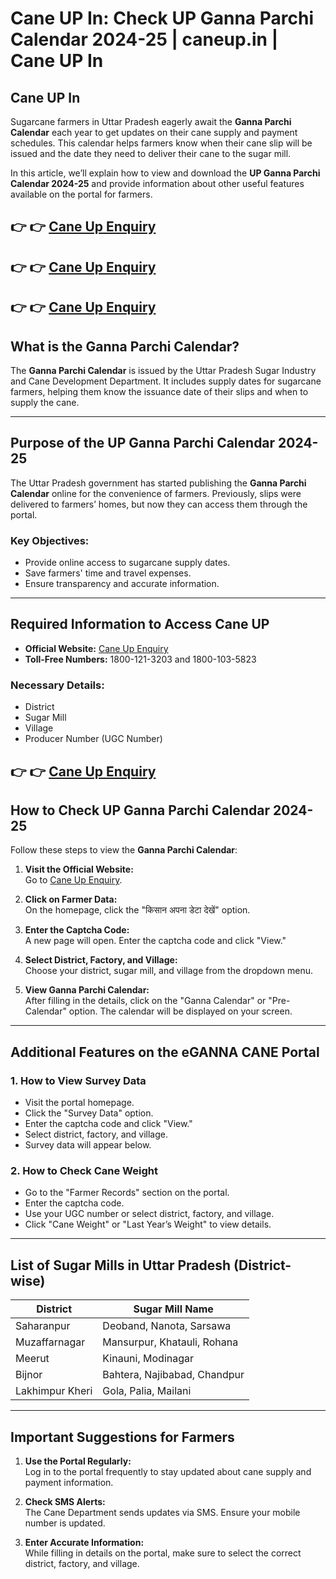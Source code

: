 # Cane UP In: Check UP Ganna Parchi Calendar 2024-25 | caneup.in | Cane UP In  

## Cane UP In 

Sugarcane farmers in Uttar Pradesh eagerly await the **Ganna Parchi Calendar** each year to get updates on their cane supply and payment schedules. This calendar helps farmers know when their cane slip will be issued and the date they need to deliver their cane to the sugar mill.

In this article, we’ll explain how to view and download the **UP Ganna Parchi Calendar 2024-25** and provide information about other useful features available on the portal for farmers.

## 👉 👉 [Cane Up Enquiry](https://lakhimpurkheri.com/ganna-parchi-calendar-see-up-ganna-parchi-calendar/) 
## 👉 👉 [Cane Up Enquiry](https://lakhimpurkheri.com/ganna-parchi-calendar-see-up-ganna-parchi-calendar/) 
## 👉 👉 [Cane Up Enquiry](https://lakhimpurkheri.com/ganna-parchi-calendar-see-up-ganna-parchi-calendar/) 

## What is the Ganna Parchi Calendar?  

The **Ganna Parchi Calendar** is issued by the Uttar Pradesh Sugar Industry and Cane Development Department. It includes supply dates for sugarcane farmers, helping them know the issuance date of their slips and when to supply the cane.  

---

## Purpose of the UP Ganna Parchi Calendar 2024-25  

The Uttar Pradesh government has started publishing the **Ganna Parchi Calendar** online for the convenience of farmers. Previously, slips were delivered to farmers’ homes, but now they can access them through the portal.  

### Key Objectives:  
- Provide online access to sugarcane supply dates.  
- Save farmers' time and travel expenses.  
- Ensure transparency and accurate information.  

---

## Required Information to Access Cane UP  
- **Official Website:** [Cane Up Enquiry](https://lakhimpurkheri.com/ganna-parchi-calendar-see-up-ganna-parchi-calendar/)  
- **Toll-Free Numbers:** 1800-121-3203 and 1800-103-5823  

### Necessary Details:  
- District  
- Sugar Mill  
- Village  
- Producer Number (UGC Number)  

## 👉 👉 [Cane Up Enquiry](https://lakhimpurkheri.com/ganna-parchi-calendar-see-up-ganna-parchi-calendar/)  

## How to Check UP Ganna Parchi Calendar 2024-25  

Follow these steps to view the **Ganna Parchi Calendar**:  

1. **Visit the Official Website:**  
   Go to [Cane Up Enquiry](https://lakhimpurkheri.com/ganna-parchi-calendar-see-up-ganna-parchi-calendar/).  

2. **Click on Farmer Data:**  
   On the homepage, click the "किसान अपना डेटा देखें" option.  

3. **Enter the Captcha Code:**  
   A new page will open. Enter the captcha code and click "View."  

4. **Select District, Factory, and Village:**  
   Choose your district, sugar mill, and village from the dropdown menu.  

5. **View Ganna Parchi Calendar:**  
   After filling in the details, click on the "Ganna Calendar" or "Pre-Calendar" option. The calendar will be displayed on your screen.  

---

## Additional Features on the eGANNA CANE Portal  

### 1. How to View Survey Data  
- Visit the portal homepage.  
- Click the "Survey Data" option.  
- Enter the captcha code and click "View."  
- Select district, factory, and village.  
- Survey data will appear below.  

### 2. How to Check Cane Weight  
- Go to the "Farmer Records" section on the portal.  
- Enter the captcha code.  
- Use your UGC number or select district, factory, and village.  
- Click "Cane Weight" or "Last Year’s Weight" to view details.  

---

## List of Sugar Mills in Uttar Pradesh (District-wise)  

| District          | Sugar Mill Name              |  
|-------------------|-----------------------------|  
| Saharanpur       | Deoband, Nanota, Sarsawa    |  
| Muzaffarnagar    | Mansurpur, Khatauli, Rohana |  
| Meerut           | Kinauni, Modinagar         |  
| Bijnor           | Bahtera, Najibabad, Chandpur |  
| Lakhimpur Kheri  | Gola, Palia, Mailani       |  

---

## Important Suggestions for Farmers  

1. **Use the Portal Regularly:**  
   Log in to the portal frequently to stay updated about cane supply and payment information.  

2. **Check SMS Alerts:**  
   The Cane Department sends updates via SMS. Ensure your mobile number is updated.  

3. **Enter Accurate Information:**  
   While filling in details on the portal, make sure to select the correct district, factory, and village.  
